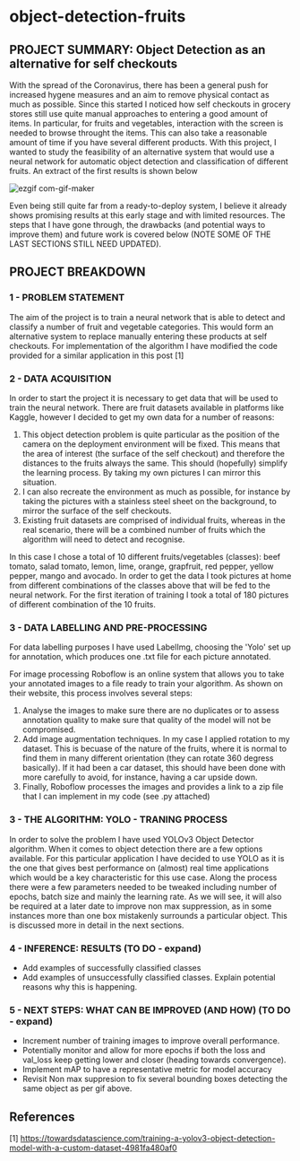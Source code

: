# object-detection-fruits

## PROJECT SUMMARY: Object Detection as an alternative for self checkouts 
With the spread of the Coronavirus, there has been a general push for increased hygene measures and an aim to remove physical contact as much as possible. Since this started I noticed how self checkouts in grocery stores still use quite manual approaches to entering a good amount of items. In particular, for fruits and vegetables, interaction with the screen is needed to browse throught the items. This can also take a reasonable amount of time if you have several different products. 
With this project, I wanted to study the feasibility of an alternative system that would use a neural network for automatic object detection and classification of different fruits. An extract of the first results is shown below

![ezgif com-gif-maker](https://user-images.githubusercontent.com/35865504/92520772-0c6d9f80-f214-11ea-9805-ec534ffac027.gif)

Even being still quite far from a ready-to-deploy system, I believe it already shows promising results at this early stage and with limited resources. The steps that I have gone through, the drawbacks (and potential ways to improve them) and future work is covered below (NOTE SOME OF THE LAST SECTIONS STILL NEED UPDATED).

## PROJECT BREAKDOWN 

### 1 - PROBLEM STATEMENT 

The aim of the project is to train a neural network that is able to detect and classify a number of fruit and vegetable categories. This would form an alternative system to replace manually entering these products at self checkouts. For implementation of the algorithm I have modified the code provided for a similar application in this post [1]

### 2 - DATA ACQUISITION

In order to start the project it is necessary to get data that will be used to train the neural network. There are fruit datasets available in platforms like Kaggle, however I decided to get my own data for a number of reasons:

1. This object detection problem is quite particular as the position of the camera on the deployment environment will be fixed. This means that the area of interest (the surface of the self checkout) and therefore the distances to the fruits always the same. This should (hopefully) simplify the learning process. By taking my own pictures I can mirror this situation.
2. I can also recreate the environment as much as possible, for instance by taking the pictures with a stainless steel sheet on the background, to mirror the surface of the self checkouts.
3. Existing fruit datasets are comprised of individual fruits, whereas in the real scenario, there will be a combined number of fruits which the algorithm will need to detect and recognise.

In this case I chose a total of 10 different fruits/vegetables (classes): beef tomato, salad tomato, lemon, lime, orange, grapfruit, red pepper, yellow pepper, mango and avocado. In order to get the data I took pictures at home from different combinations of the classes above that will be fed to the neural network. For the first iteration of training I took a total of 180 pictures of different combination of the 10 fruits.

### 3 - DATA LABELLING AND PRE-PROCESSING

For data labelling purposes I have used LabelImg, choosing the 'Yolo' set up for annotation, which produces one .txt file for each picture annotated. 

For image processing Roboflow is an online system that allows you to take your annotated images to a file ready to train your algorithm. As shown on their website, this process involves several steps: 

1. Analyse the images to make sure there are no duplicates or to assess annotation quality to make sure that quality of the model will not be compromised.
1. Add image augmentation techniques. In my case I applied rotation to my dataset. This is becuase of the nature of the fruits, where it is normal to find them in many different orientation (they can rotate 360 degress basically). If it had been a car dataset, this should have been done with more carefully to avoid, for instance, having a car upside down. 
1. Finally, Roboflow processes the images and provides a link to a zip file that I can implement in my code (see .py attached)

### 3 - THE ALGORITHM: YOLO - TRANING PROCESS

In order to solve the problem I have used YOLOv3 Object Detector algorithm. When it comes to object detection there are a few options available. For this particular application I have decided to use YOLO as it is the one that gives best performance on (almost) real time applications which would be a key characteristic for this use case. Along the process there were a few parameters needed to be tweaked including number of epochs, batch size and mainly the learning rate. As we will see, it will also be required at a later date to improve non max suppression, as in some instances more than one box mistakenly surrounds a particular object. This is discussed more in detail in the next sections.

### 4 - INFERENCE: RESULTS (TO DO - expand)

- Add examples of successfully classified classes
- Add examples of unsuccessfully classified classes. Explain potential reasons why this is happening. 


### 5 - NEXT STEPS: WHAT CAN BE IMPROVED (AND HOW) (TO DO - expand)

- Increment number of training images to improve overall performance.
- Potentially monitor and allow for more epochs if both the loss and val_loss keep getting lower and closer (heading towards convergence).
- Implement mAP to have a representative metric for model accuracy
- Revisit Non max suppresion to fix several bounding boxes detecting the same object as per gif above.


## References
<a id="1">[1]</a> 
https://towardsdatascience.com/training-a-yolov3-object-detection-model-with-a-custom-dataset-4981fa480af0
